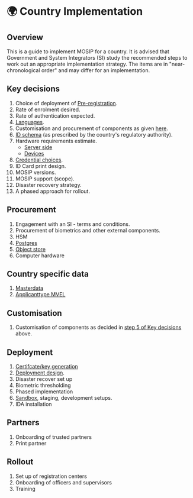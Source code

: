 # 🌍 Country Implementation

## Overview

This is a guide to implement MOSIP for a country. It is advised that Government and System Integrators (SI) study the recommended steps to work out an appropriate implementation strategy. The items are in "near-chronological order" and may differ for an implementation.

## Key decisions

1. Choice of deployment of [Pre-registration](id-lifecycle-management/#pre-registration).
2. Rate of enrolment desired.
3. Rate of authentication expected.
4. [Languages](modules/module-configuration.md#languages).
5. Customisation and procurement of components as given [here](modules/reference-implementations.md).
6. [ID schema](id-lifecycle-management/id-schema.md) (as prescribed by the country's regulatory authority).
7. Hardware requirements estimate.
   * [Server side](https://github.com/mosip/documentation/tree/develop/docs/_files)
   * [Devices](_files/mosip-devices-calculator.xlsx)
8. [Credential choices](modules/id-repository/#credential-types).
9. ID Card print design.
10. MOSIP versions.
11. MOSIP support (scope).
12. Disaster recovery strategy.
13. A phased approach for rollout.

## Procurement

1. Engagement with an SI - terms and conditions.
2. Procurement of biometrics and other external components.
3. HSM
4. [Postgres](https://docs.mosip.io/1.2.0/modules/persistence/postgres-db)
5. [Object store](https://docs.mosip.io/1.2.0/modules/persistence/object-store)
6. Computer hardware

## Country specific data

1. [Masterdata](https://docs.mosip.io/1.2.0/modules/administration/masterdata-guide)
2. [Applicanttype MVEL](https://github.com/mosip/mosip-config/blob/develop3-v3/applicanttype.mvel)

## Customisation

1. Customisation of components as decided in [step 5 of Key decisions](country-implementation.md#key-decisions) above.

## Deployment

1. [Certifcate/key generation](modules/keymanager/keys.md)
2. [Deployment design](https://docs.mosip.io/1.2.0/deploymentnew/getting-started).
3. Disaster recover set up
4. Biometric thresholding
5. Phased implementation
6. [Sandbox](https://docs.mosip.io/1.2.0/sandbox-details), staging, development setups.
7. IDA installation

## Partners

1. Onboarding of trusted partners
2. Print partner

## Rollout

1. Set up of registration centers
2. Onboarding of officers and supervisors
3. Training

